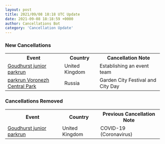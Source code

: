 ```yaml
---
layout: post
title: 2021/09/08 18:18 UTC Update
date: 2021-09-08 18:18:59 +0000
author: Cancellations Bot
category: 'Cancellation Update'
---
```


<h3>New Cancellations</h3>
<div class='hscrollable'>
<table style='width: 100%'>
    <tr>
        <th>Event</th>
        <th>Country</th>
        <th>Cancellation Note</th>
    </tr>
    <tr>
        <td><a href="https://www.parkrun.org.uk/goudhurst-juniors">Goudhurst junior parkrun</a></td>
        <td>United Kingdom</td>
        <td>Establishing an event team</td>
    </tr>
    <tr>
        <td><a href="https://www.parkrun.ru/voronezhcentralpark">parkrun Voronezh Central Park</a></td>
        <td>Russia</td>
        <td>Garden City Festival and City Day</td>
    </tr>
</table>
</div>
<h3>Cancellations Removed</h3>
<div class='hscrollable'>
<table style='width: 100%'>
    <tr>
        <th>Event</th>
        <th>Country</th>
        <th>Previous Cancellation Note</th>
    </tr>
    <tr>
        <td><a href="https://www.parkrun.org.uk/goudhurst-juniors">Goudhurst junior parkrun</a></td>
        <td>United Kingdom</td>
        <td>COVID-19 (Coronavirus)</td>
    </tr>
</table>
</div>
